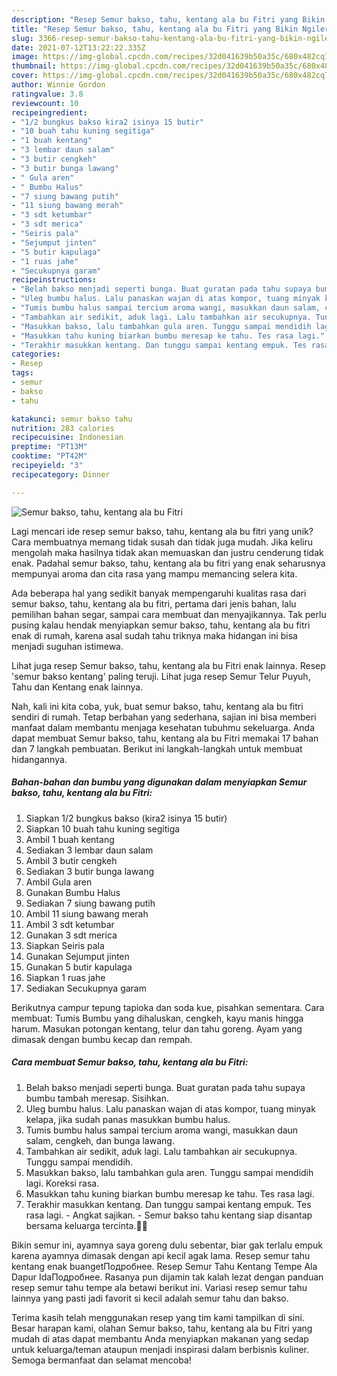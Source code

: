 ```yaml
---
description: "Resep Semur bakso, tahu, kentang ala bu Fitri yang Bikin Ngiler"
title: "Resep Semur bakso, tahu, kentang ala bu Fitri yang Bikin Ngiler"
slug: 3366-resep-semur-bakso-tahu-kentang-ala-bu-fitri-yang-bikin-ngiler
date: 2021-07-12T13:22:22.335Z
image: https://img-global.cpcdn.com/recipes/32d041639b50a35c/680x482cq70/semur-bakso-tahu-kentang-ala-bu-fitri-foto-resep-utama.jpg
thumbnail: https://img-global.cpcdn.com/recipes/32d041639b50a35c/680x482cq70/semur-bakso-tahu-kentang-ala-bu-fitri-foto-resep-utama.jpg
cover: https://img-global.cpcdn.com/recipes/32d041639b50a35c/680x482cq70/semur-bakso-tahu-kentang-ala-bu-fitri-foto-resep-utama.jpg
author: Winnie Gordon
ratingvalue: 3.8
reviewcount: 10
recipeingredient:
- "1/2 bungkus bakso kira2 isinya 15 butir"
- "10 buah tahu kuning segitiga"
- "1 buah kentang"
- "3 lembar daun salam"
- "3 butir cengkeh"
- "3 butir bunga lawang"
- " Gula aren"
- " Bumbu Halus"
- "7 siung bawang putih"
- "11 siung bawang merah"
- "3 sdt ketumbar"
- "3 sdt merica"
- "Seiris pala"
- "Sejumput jinten"
- "5 butir kapulaga"
- "1 ruas jahe"
- "Secukupnya garam"
recipeinstructions:
- "Belah bakso menjadi seperti bunga. Buat guratan pada tahu supaya bumbu tambah meresap. Sisihkan."
- "Uleg bumbu halus. Lalu panaskan wajan di atas kompor, tuang minyak kelapa, jika sudah panas masukkan bumbu halus."
- "Tumis bumbu halus sampai tercium aroma wangi, masukkan daun salam, cengkeh, dan bunga lawang."
- "Tambahkan air sedikit, aduk lagi. Lalu tambahkan air secukupnya. Tunggu sampai mendidih."
- "Masukkan bakso, lalu tambahkan gula aren. Tunggu sampai mendidih lagi. Koreksi rasa."
- "Masukkan tahu kuning biarkan bumbu meresap ke tahu. Tes rasa lagi."
- "Terakhir masukkan kentang. Dan tunggu sampai kentang empuk. Tes rasa lagi. Angkat sajikan. Semur bakso tahu kentang siap disantap bersama keluarga tercinta.🥰😍"
categories:
- Resep
tags:
- semur
- bakso
- tahu

katakunci: semur bakso tahu 
nutrition: 283 calories
recipecuisine: Indonesian
preptime: "PT13M"
cooktime: "PT42M"
recipeyield: "3"
recipecategory: Dinner

---
```



![Semur bakso, tahu, kentang ala bu Fitri](https://img-global.cpcdn.com/recipes/32d041639b50a35c/680x482cq70/semur-bakso-tahu-kentang-ala-bu-fitri-foto-resep-utama.jpg)

Lagi mencari ide resep semur bakso, tahu, kentang ala bu fitri yang unik? Cara membuatnya memang tidak susah dan tidak juga mudah. Jika keliru mengolah maka hasilnya tidak akan memuaskan dan justru cenderung tidak enak. Padahal semur bakso, tahu, kentang ala bu fitri yang enak seharusnya mempunyai aroma dan cita rasa yang mampu memancing selera kita.

Ada beberapa hal yang sedikit banyak mempengaruhi kualitas rasa dari semur bakso, tahu, kentang ala bu fitri, pertama dari jenis bahan, lalu pemilihan bahan segar, sampai cara membuat dan menyajikannya. Tak perlu pusing kalau hendak menyiapkan semur bakso, tahu, kentang ala bu fitri enak di rumah, karena asal sudah tahu triknya maka hidangan ini bisa menjadi suguhan istimewa.

Lihat juga resep Semur bakso, tahu, kentang ala bu Fitri enak lainnya. Resep &#39;semur bakso kentang&#39; paling teruji. Lihat juga resep Semur Telur Puyuh, Tahu dan Kentang enak lainnya.


Nah, kali ini kita coba, yuk, buat semur bakso, tahu, kentang ala bu fitri sendiri di rumah. Tetap berbahan yang sederhana, sajian ini bisa memberi manfaat dalam membantu menjaga kesehatan tubuhmu sekeluarga. Anda dapat membuat Semur bakso, tahu, kentang ala bu Fitri memakai 17 bahan dan 7 langkah pembuatan. Berikut ini langkah-langkah untuk membuat hidangannya.

<!--inarticleads1-->

##### Bahan-bahan dan bumbu yang digunakan dalam menyiapkan Semur bakso, tahu, kentang ala bu Fitri:

1. Siapkan 1/2 bungkus bakso (kira2 isinya 15 butir)
1. Siapkan 10 buah tahu kuning segitiga
1. Ambil 1 buah kentang
1. Sediakan 3 lembar daun salam
1. Ambil 3 butir cengkeh
1. Sediakan 3 butir bunga lawang
1. Ambil  Gula aren
1. Gunakan  Bumbu Halus
1. Sediakan 7 siung bawang putih
1. Ambil 11 siung bawang merah
1. Ambil 3 sdt ketumbar
1. Gunakan 3 sdt merica
1. Siapkan Seiris pala
1. Gunakan Sejumput jinten
1. Gunakan 5 butir kapulaga
1. Siapkan 1 ruas jahe
1. Sediakan Secukupnya garam


Berikutnya campur tepung tapioka dan soda kue, pisahkan sementara. Cara membuat: Tumis Bumbu yang dihaluskan, cengkeh, kayu manis hingga harum. Masukan potongan kentang, telur dan tahu goreng. Ayam yang dimasak dengan bumbu kecap dan rempah. 

<!--inarticleads2-->

##### Cara membuat Semur bakso, tahu, kentang ala bu Fitri:

1. Belah bakso menjadi seperti bunga. Buat guratan pada tahu supaya bumbu tambah meresap. Sisihkan.
1. Uleg bumbu halus. Lalu panaskan wajan di atas kompor, tuang minyak kelapa, jika sudah panas masukkan bumbu halus.
1. Tumis bumbu halus sampai tercium aroma wangi, masukkan daun salam, cengkeh, dan bunga lawang.
1. Tambahkan air sedikit, aduk lagi. Lalu tambahkan air secukupnya. Tunggu sampai mendidih.
1. Masukkan bakso, lalu tambahkan gula aren. Tunggu sampai mendidih lagi. Koreksi rasa.
1. Masukkan tahu kuning biarkan bumbu meresap ke tahu. Tes rasa lagi.
1. Terakhir masukkan kentang. Dan tunggu sampai kentang empuk. Tes rasa lagi. - Angkat sajikan. - Semur bakso tahu kentang siap disantap bersama keluarga tercinta.🥰😍


Bikin semur ini, ayamnya saya goreng dulu sebentar, biar gak terlalu empuk karena ayamnya dimasak dengan api kecil agak lama. Resep semur tahu kentang enak buangetПодробнее. Resep Semur Tahu Kentang Tempe Ala Dapur IdaПодробнее. Rasanya pun dijamin tak kalah lezat dengan panduan resep semur tahu tempe ala betawi berikut ini. Variasi resep semur tahu lainnya yang pasti jadi favorit si kecil adalah semur tahu dan bakso. 

Terima kasih telah menggunakan resep yang tim kami tampilkan di sini. Besar harapan kami, olahan Semur bakso, tahu, kentang ala bu Fitri yang mudah di atas dapat membantu Anda menyiapkan makanan yang sedap untuk keluarga/teman ataupun menjadi inspirasi dalam berbisnis kuliner. Semoga bermanfaat dan selamat mencoba!
